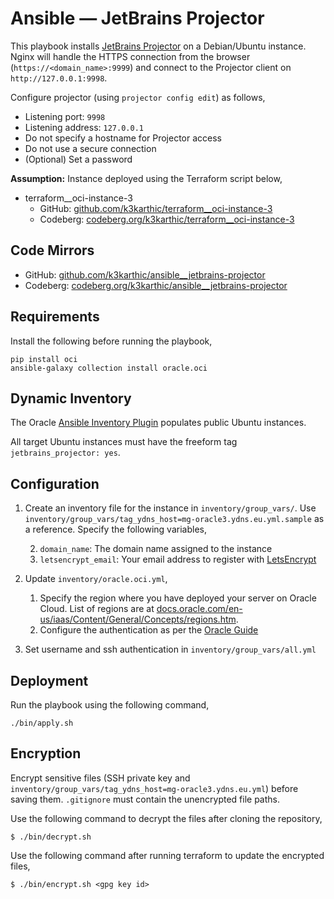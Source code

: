 # Ansible — JetBrains Projector

This playbook installs [JetBrains Projector](https://lp.jetbrains.com/projector/) on a Debian/Ubuntu instance. Nginx will handle the HTTPS connection from the browser (`https://<domain_name>:9999`) and connect to the Projector client on `http://127.0.0.1:9998`.

Configure projector (using `projector config edit`) as follows,
* Listening port: `9998`
* Listening address: `127.0.0.1`
* Do not specify a hostname for Projector access
* Do not use a secure connection
* (Optional) Set a password

**Assumption:** Instance deployed using the Terraform script below,
* terraform__oci-instance-3
	* GitHub: [github.com/k3karthic/terraform__oci-instance-3](https://github.com/k3karthic/terraform__oci-instance-3)
	* Codeberg: [codeberg.org/k3karthic/terraform__oci-instance-3](https://codeberg.org/k3karthic/terraform__oci-instance-3)

## Code Mirrors

* GitHub: [github.com/k3karthic/ansible__jetbrains-projector](https://github.com/k3karthic/ansible__jetbrains-projector/)
* Codeberg: [codeberg.org/k3karthic/ansible__jetbrains-projector](https://codeberg.org/k3karthic/ansible__jetbrains-projector)

## Requirements

Install the following before running the playbook,
```
pip install oci
ansible-galaxy collection install oracle.oci
```

## Dynamic Inventory

The Oracle [Ansible Inventory Plugin](https://docs.oracle.com/en-us/iaas/Content/API/SDKDocs/ansibleinventoryintro.htm) populates public Ubuntu instances.

All target Ubuntu instances must have the freeform tag `jetbrains_projector: yes`.

## Configuration

1. Create an inventory file for the instance in `inventory/group_vars/`. Use `inventory/group_vars/tag_ydns_host=mg-oracle3.ydns.eu.yml.sample` as a reference. Specify the following variables,

	2. `domain_name`: The domain name assigned to the instance
	3. `letsencrypt_email`: Your email address to register with [LetsEncrypt](https://letsencrypt.org/)
3. Update `inventory/oracle.oci.yml`,
    1. Specify the region where you have deployed your server on Oracle Cloud. List of regions are at [docs.oracle.com/en-us/iaas/Content/General/Concepts/regions.htm](https://docs.oracle.com/en-us/iaas/Content/General/Concepts/regions.htm).
    1. Configure the authentication as per the [Oracle Guide](https://docs.oracle.com/en-us/iaas/Content/API/Concepts/sdkconfig.htm#SDK_and_CLI_Configuration_File)
4. Set username and ssh authentication in `inventory/group_vars/all.yml`

## Deployment

Run the playbook using the following command,
```
./bin/apply.sh
```

## Encryption

Encrypt sensitive files (SSH private key and `inventory/group_vars/tag_ydns_host=mg-oracle3.ydns.eu.yml`) before saving them. `.gitignore` must contain the unencrypted file paths.

Use the following command to decrypt the files after cloning the repository,

```
$ ./bin/decrypt.sh
```

Use the following command after running terraform to update the encrypted files,

```
$ ./bin/encrypt.sh <gpg key id>
```
